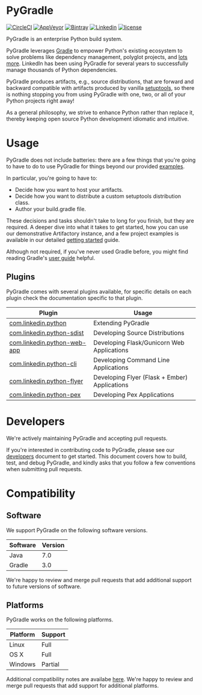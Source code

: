 # PyGradle

[![CircleCI](https://img.shields.io/circleci/project/github/linkedin/pygradle.svg?style=flat-square)](https://circleci.com/gh/linkedin/pygradle)
[![AppVeyor](https://img.shields.io/appveyor/ci/ethankhall/pygradle.svg?style=flat-square)](https://ci.appveyor.com/project/ethankhall/pygradle)
[![Bintray](https://img.shields.io/bintray/v/linkedin/maven/pygradle-plugin.svg?style=flat-square)](https://bintray.com/linkedin/maven/pygradle-plugin)
[![Linkedin](https://img.shields.io/badge/opensource-linkedin-blue.svg?style=flat-square)](https://engineering.linkedin.com/)
[![license](https://img.shields.io/github/license/linkedin/pygradle.svg?style=flat-square)](LICENSE)

PyGradle is an enterprise Python build system.

PyGradle leverages [Gradle](https://gradle.org/) to empower Python's existing
ecosystem to solve problems like dependency management, polyglot projects, and
[lots more](https://engineering.linkedin.com/blog/2016/08/introducing--py-gradle--an-open-source-python-plugin-for-gradle).
LinkedIn has been using PyGradle for several years to successfully manage
thousands of Python dependencies.

PyGradle produces artifacts, e.g., source distributions, that are forward and
backward compatible with artifacts produced by vanilla
[setuptools](https://setuptools.readthedocs.io/en/latest/), so there is nothing
stopping you from using PyGradle with one, two, or all of your Python projects
right away!

As a general philosophy, we strive to enhance Python rather than replace it,
thereby keeping open source Python development idiomatic and intuitive.

# Usage

PyGradle does not include batteries: there are a few things that you're going
to have to do to use PyGradle for things beyond our provided [examples](examples).

In particular, you're going to have to:

- Decide how you want to host your artifacts.
- Decide how you want to distribute a custom setuptools distribution class.
- Author your build.gradle file.

These decisions and tasks shouldn't take to long for you finish, but they are
required. A deeper dive into what it takes to get started, how you can use our
demonstrative Artifactory instance, and a few project examples is available in
our detailed [getting started](docs/getting-started.md) guide.

Although not required, if you've never used Gradle before, you might
find reading Gradle's [user guide](https://docs.gradle.org/3.3/userguide/userguide.html)
helpful.

## Plugins

PyGradle comes with several plugins available, for specific details on each
plugin check the documentation specific to that plugin.

| Plugin                                                        | Usage                                         |
|---------------------------------------------------------------|-----------------------------------------------|
| [com.linkedin.python](docs/plugins/python.md)                 | Extending PyGradle                            |
| [com.linkedin.python-sdist](docs/plugins/python-sdist.md)     | Developing Source Distributions               |
| [com.linkedin.python-web-app](docs/plugins/python-web-app.md) | Developing Flask/Gunicorn Web Applications    |
| [com.linkedin.python-cli](docs/plugins/python-cli.md)         | Developing Command Line Applications          |
| [com.linkedin.python-flyer](docs/plugins/python-flyer.md)     | Developing Flyer (Flask + Ember) Applications |
| [com.linkedin.python-pex](docs/plugins/python-pex.md)         | Developing Pex Applications                   |

# Developers

We're actively maintaining PyGradle and accepting pull requests.

If you're interested in contributing code to PyGradle, please see our
[developers](docs/developers.md) document to get started. This document covers
how to build, test, and debug PyGradle, and kindly asks that you follow a few
conventions when submitting pull requests.

# Compatibility

## Software

We support PyGradle on the following software versions.

| Software | Version |
|----------|---------|
| Java     | 7.0     |
| Gradle   | 3.0     |

We're happy to review and merge pull requests that add additional support to
future versions of software.

## Platforms

PyGradle works on the following platforms.

| Platform  | Support    |
|-----------|------------|
| Linux     | Full       |
| OS X      | Full       |
| Windows   | Partial    |

Additional compatibility notes are availabe [here](docs/compatibility.md).
We're happy to review and merge pull requests that add support for additional
platforms.
